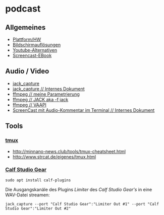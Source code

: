 # podcast

## Allgemeines
* [Plattform/HW](plattform.txt)
* [Bildschirmauflösungen](https://www.elektronik-kompendium.de/sites/com/1904101.htm)
* [Youtube-Alternativen](https://www.ionos.de/digitalguide/online-marketing/social-media/youtube-alternativen-die-besten-portale-im-ueberblick/)
* [Screencast-EBook](https://www.learn2use.de/ebook/)

## Audio / Video
* [jack_capture](https://github.com/kmatheussen/jack_capture)
* [jack_capture // Internes Dokument](jack_capture.md)
* [ffmpeg // meine Parametrierung](ffmpeg.txt)
* [ffmpeg // JACK aka -f jack](https://ffmpeg.org/ffmpeg-devices.html#jack)
* [ffmpeg // VAAPI](https://trac.ffmpeg.org/wiki/Hardware/VAAPI)
* [ScreenCast mit Audio-Kommentar im Terminal // Internes Dokument](scast_audio_term.md)

## Tools
### [tmux](https://github.com/tmux/tmux)
* http://minnano-news.club/tools/tmux-cheatsheet.html
* http://www.strcat.de/eigenes/tmux.html

### [Calf Studio Gear](https://calf-studio-gear.org/)
```
sudo apt install calf-plugins
```
Die Ausgangskanäle des Plugins _Limiter_ des _Calf Studio Gear's_ in eine WAV-Datei streamen:
```
jack_capture --port "Calf Studio Gear":"Limiter Out #1" --port "Calf Studio Gear":"Limiter Out #2"
```
